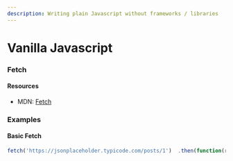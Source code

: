 ```yaml
---
description: Writing plain Javascript without frameworks / libraries
---
```


# Vanilla Javascript

### Fetch

#### Resources

* MDN: [Fetch](https://developer.mozilla.org/en-US/docs/Web/API/Fetch_API)

### Examples

#### Basic Fetch

```javascript
fetch('https://jsonplaceholder.typicode.com/posts/1')  .then(function(response) {    return response.json();  })  .then(function(myJson) {    console.log(myJson);  });
```

